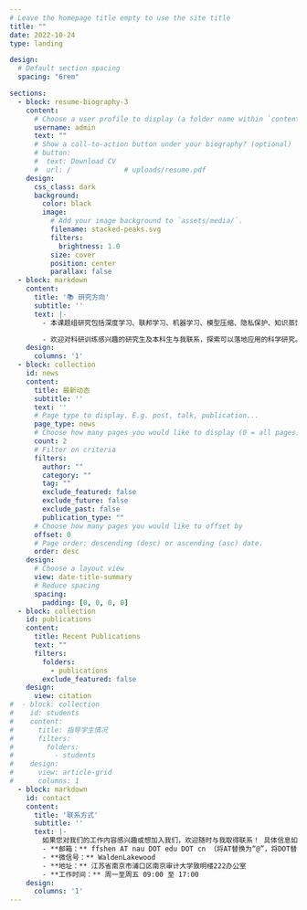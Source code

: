 ```yaml
---
# Leave the homepage title empty to use the site title
title: ""
date: 2022-10-24
type: landing

design:
  # Default section spacing
  spacing: "6rem"

sections:
  - block: resume-biography-3
    content:
      # Choose a user profile to display (a folder name within `content/authors/`)
      username: admin
      text: ""
      # Show a call-to-action button under your biography? (optional)
      # button:
      #  text: Download CV
      #  url: /             # uploads/resume.pdf
    design:
      css_class: dark
      background:
        color: black
        image:
          # Add your image background to `assets/media/`.
          filename: stacked-peaks.svg
          filters:
            brightness: 1.0
          size: cover
          position: center
          parallax: false
  - block: markdown
    content:
      title: '📚 研究方向'
      subtitle: ''
      text: |-
        - 本课题组研究包括深度学习、联邦学习、机器学习、模型压缩、隐私保护、知识蒸馏、边缘智能、机器视觉、智能审计等领域，解决图像处理、大模型中模型的效率、安全、存储等问题，在智慧交通，智慧医疗等场景中应用。同时鼓励学生结合自身兴趣及特长，进行新方向探索。

        - 欢迎对科研训练感兴趣的研究生及本科生与我联系，探索可以落地应用的科学研究。<u>已指导学生情况请点击：</u> <a href="students" style="font-weight: bold;">学生成果</a>
    design:
      columns: '1'
  - block: collection
    id: news
    content:
      title: 最新动态
      subtitle: ''
      text: ''
      # Page type to display. E.g. post, talk, publication...
      page_type: news
      # Choose how many pages you would like to display (0 = all pages)
      count: 2
      # Filter on criteria
      filters:
        author: ""
        category: ""
        tag: ""
        exclude_featured: false
        exclude_future: false
        exclude_past: false
        publication_type: ""
      # Choose how many pages you would like to offset by
      offset: 0
      # Page order: descending (desc) or ascending (asc) date.
      order: desc
    design:
      # Choose a layout view
      view: date-title-summary
      # Reduce spacing
      spacing:
        padding: [0, 0, 0, 0]
  - block: collection
    id: publications
    content:
      title: Recent Publications
      text: ""
      filters:
        folders:
          - publications
        exclude_featured: false
    design:
      view: citation
#  - block: collection
#    id: students
#    content:
#      title: 指导学生情况
#      filters:
#        folders:
#          - students
#    design:
#      view: article-grid
#      columns: 1
  - block: markdown
    id: contact 
    content:
      title: '联系方式'
      subtitle: ''
      text: |-
        如果您对我们的工作内容感兴趣或想加入我们，欢迎随时与我取得联系！ 具体信息如下：
        - **邮箱：** ffshen AT nau DOT edu DOT cn （将AT替换为“@”，将DOT替换为点“.”）
        - **微信号：** WaldenLakewood
        - **地址：** 江苏省南京市浦口区南京审计大学致明楼222办公室
        - **工作时间：** 周一至周五 09:00 至 17:00
    design:
      columns: '1'
---
```

